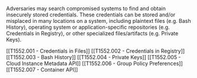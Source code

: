Adversaries may search compromised systems to find and obtain insecurely stored credentials. These credentials can be stored and/or misplaced in many locations on a system, including plaintext files (e.g. Bash History), operating system or application-specific repositories (e.g. Credentials in Registry), or other specialized files/artifacts (e.g. Private Keys).

[[T1552.001 - Credentials in Files]]
[[T1552.002 - Credentials in Registry]]
[[T1552.003 - Bash History]]
[[T1552.004 - Private Keys]]
[[T1552.005 - Cloud Instance Metadata API]]
[[T1552.006 - Group Policy Preferences]]
[[T1552.007 - Container API]]